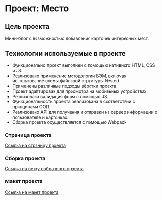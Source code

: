 # Проект: Место

## Цель проекта

Мини-блог с возможностью добавления карточек интересных мест.

## Технологии используемые в проекте

* Функционально проект выполнен с помощью нативного HTML, CSS и JS.
* Реализовано применение методологии БЭМ, включая использование схемы файловой структуры Nested.
* Применены различные подходы вёрстки проекта.
* Проект адаптирован для просмотра на мобильных устройствах.
* Реализована валидация форм с помощью JS.
* Функциональность проекта реализована в соответствии с принципами ООП.
* Реализовано API для получения и отправки на сервер информации о пользователе и карточках.
* Сборка проекта осуществляется с помощью Webpack

### Страница проекта

[Ссылка на страницу проекта](https://bjorn86.github.io/mesto/ "Место")

### Сборка проекта

[Ссылка на ветку собранного проекта](https://github.com/Bjorn86/mesto/tree/gh-pages "Ветка")

### Макет проекта

[Ссылка на макет проекта](https://www.figma.com/file/2cn9N9jSkmxD84oJik7xL7/JavaScript.-Sprint-4?node-id=0%3A1 "Макет проекта в Figma")
